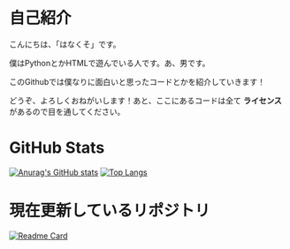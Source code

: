 # 自己紹介

こんにちは、「はなくそ」です。

僕はPythonとかHTMLで遊んでいる人です。あ、男です。

このGithubでは僕なりに面白いと思ったコードとかを紹介していきます！

どうぞ、よろしくおねがいします！あと、ここにあるコードは全て **ライセンス** があるので目を通してください。

# GitHub Stats  

[![Anurag's GitHub stats](https://github-readme-stats.vercel.app/api?username=Hanakuso2525&show_icons=true&theme=tokyonight)](https://github.com/anuraghazra/github-readme-stats)
[![Top Langs](https://github-readme-stats.vercel.app/api/top-langs/?username=Hanakuso2525)](https://github.com/anuraghazra/github-readme-stats)

# 現在更新しているリポジトリ  

[![Readme Card](https://github-readme-stats.vercel.app/api/pin/?username=Hanakuso2525&repo=discord-fortnite)](https://github.com/namakemono-san/discord-fortnite)  
